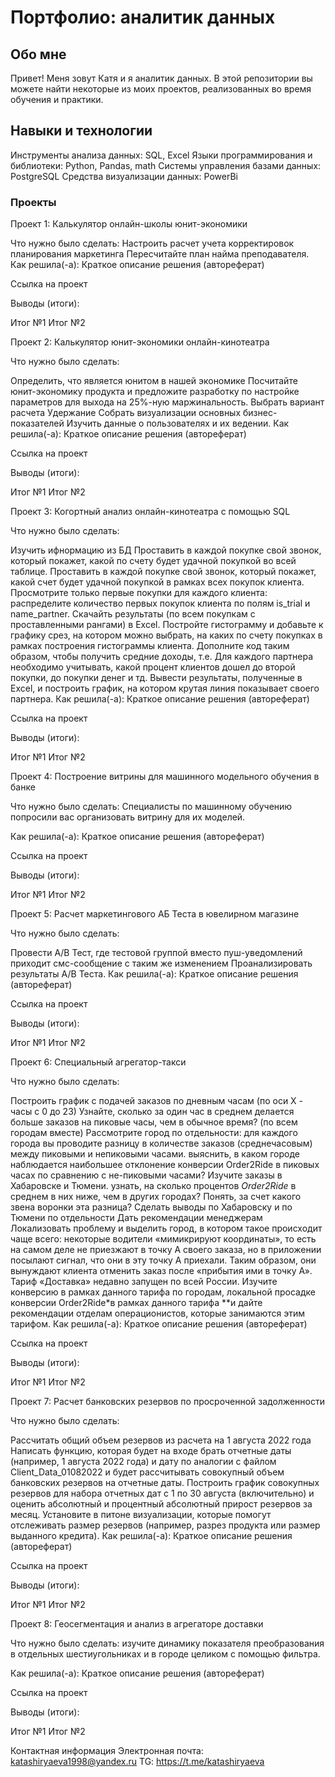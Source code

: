 # Портфолио: аналитик данных
## Обо мне
Привет! Меня зовут Катя и я аналитик данных. В этой репозитории вы можете найти некоторые из моих проектов, реализованных во время обучения и практики.

## Навыки и технологии
Инструменты анализа данных: SQL, Excel
Языки программирования и библиотеки: Python, Pandas, math
Системы управления базами данных: PostgreSQL
Средства визуализации данных: PowerBi

### Проекты
Проект 1: Калькулятор онлайн-школы юнит-экономики

Что нужно было сделать:
Настроить расчет учета корректировок планирования маркетинга
Пересчитайте план найма преподавателя.
Как решила(-а): Краткое описание решения (автореферат)

Ссылка на проект

Выводы (итоги):

Итог №1
Итог №2

Проект 2: Калькулятор юнит-экономики онлайн-кинотеатра

Что нужно было сделать:

Определить, что является юнитом в нашей экономике
Посчитайте юнит-экономику продукта и предложите разработку по настройке параметров для выхода на 25%-ную маржинальность.
Выбрать вариант расчета Удержание
Собрать визуализации основных бизнес-показателей
Изучить данные о пользователях и их ведении.
Как решила(-а): Краткое описание решения (автореферат)

Ссылка на проект

Выводы (итоги):

Итог №1
Итог №2

Проект 3: Когортный анализ онлайн-кинотеатра с помощью SQL

Что нужно было сделать:

Изучить ифнормацию из БД
Проставить в каждой покупке свой звонок, который покажет, какой по счету будет удачной покупкой во всей таблице.
Проставить в каждой покупке свой звонок, который покажет, какой счет будет удачной покупкой в ​​рамках всех покупок клиента.
Просмотрите только первые покупки для каждого клиента: распределите количество первых покупок клиента по полям is_trial и name_partner.
Скачайть результаты (по всем покупкам с проставленными рангами) в Excel. Постройте гистограмму и добавьте к графику срез, на котором можно выбрать, на каких по счету покупках в рамках построения гистограммы клиента.
Дополните код таким образом, чтобы получить средние доходы, т.е. Для каждого партнера необходимо учитывать, какой процент клиентов дошел до второй покупки, до покупки денег и тд.
Вывести результаты, полученные в Excel, и построить график, на котором крутая линия показывает своего партнера.
Как решила(-а): Краткое описание решения (автореферат)

Ссылка на проект

Выводы (итоги):

Итог №1
Итог №2

Проект 4: Построение витрины для машинного модельного обучения в банке

Что нужно было сделать: Специалисты по машинному обучению попросили вас организовать витрину для их моделей.

Как решила(-а): Краткое описание решения (автореферат)

Ссылка на проект

Выводы (итоги):

Итог №1
Итог №2

Проект 5: Расчет маркетингового АБ Теста в ювелирном магазине

Что нужно было сделать:

Провести A/B Тест, где тестовой группой вместо пуш-уведомлений приходит смс-сообщение с таким же изменением
Проанализировать результаты A/B Теста.
Как решила(-а): Краткое описание решения (автореферат)

Ссылка на проект

Выводы (итоги):

Итог №1
Итог №2

Проект 6: Специальный агрегатор-такси

Что нужно было сделать:

Построить график с подачей заказов по дневным часам (по оси Х - часы с 0 до 23)
Узнайте, сколько за один час в среднем делается больше заказов на пиковые часы, чем в обычное время? (по всем городам вместе)
Рассмотрите город по отдельности: для каждого города вы проводите разницу в количестве заказов (среднечасовым) между пиковыми и непиковыми часами.
выяснить, в каком городе наблюдается наибольшее отклонение конверсии Order2Ride в пиковых часах по сравнению с не-пиковыми часами?
Изучите заказы в Хабаровске и Тюмени.
узнать, на сколько процентов *Order2Ride* в среднем в них ниже, чем в других городах?
Понять, за счет какого звена воронки эта разница? Сделать выводы по Хабаровску и по Тюмени по отдельности
Дать рекомендации менеджерам
Локализовать проблему и выделить город, в котором такое происходит чаще всего: некоторые водители «мимикрируют координаты», то есть на самом деле не приезжают в точку А своего заказа, но в приложении посылают сигнал, что они в эту точку А приехали. Таким образом, они вынуждают клиента отменить заказ после «прибытия ими в точку А».
Тариф «Доставка» недавно запущен по всей России. Изучите конверсию в рамках данного тарифа по городам, локальной просадке конверсии Order2Ride*в рамках данного тарифа **и дайте рекомендации отделам операционистов, которые занимаются этим тарифом.
Как решила(-а): Краткое описание решения (автореферат)

Ссылка на проект

Выводы (итоги):

Итог №1
Итог №2

Проект 7: Расчет банковских резервов по просроченной задолженности

Что нужно было сделать:

Рассчитать общий объем резервов из расчета на 1 августа 2022 года
Написать функцию, которая будет на входе брать отчетные даты (например, 1 августа 2022 года) и дату по аналогии с файлом Client_Data_01082022 и будет рассчитывать совокупный объем банковских резервов на отчетные даты.
Построить график совокупных резервов для набора отчетных дат с 1 по 30 августа (включительно) и оценить абсолютный и процентный абсолютный прирост резервов за месяц.
Установите в питоне визуализации, которые помогут отслеживать размер резервов (например, разрез продукта или размер выданного кредита).
Как решила(-а): Краткое описание решения (автореферат)

Ссылка на проект

Выводы (итоги):

Итог №1
Итог №2

Проект 8: Геосегментация и анализ в агрегаторе доставки

Что нужно было сделать: изучите динамику показателя преобразования в отдельных шестиугольниках и в городе целиком с помощью фильтра.

Как решила(-а): Краткое описание решения (автореферат)

Ссылка на проект

Выводы (итоги):

Итог №1
Итог №2



Контактная информация
Электронная почта: katashiryaeva1998@yandex.ru
TG: https://t.me/katashiryaeva

